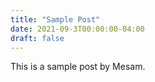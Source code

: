 ```yaml
---
title: "Sample Post"
date: 2021-09-3T00:00:00-04:00
draft: false
---
```


This is a sample post by Mesam.
